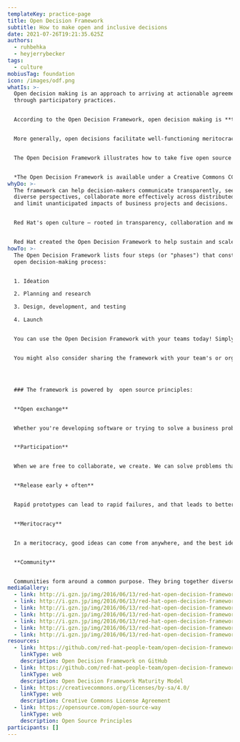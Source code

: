 ```yaml
---
templateKey: practice-page
title: Open Decision Framework
subtitle: How to make open and inclusive decisions
date: 2021-07-26T19:21:35.625Z
authors:
  - ruhbehka
  - heyjerrybecker
tags:
  - culture
mobiusTag: foundation
icon: /images/odf.png
whatIs: >-
  Open decision making is an approach to arriving at actionable agreements
  through participatory practices.


  According to the Open Decision Framework, open decision making is **transparent**, **inclusive**, and **customer-centric**. It involves clearly sharing problems, requirements, and constraints with affected parties; collaborating purposefully with multiple stakeholders to secure diverse opinions and comprehensive feedback; and managing relationships and expectations across competing needs and priorities.


  More generally, open decisions facilitate well-functioning meritocracies. Open source communities are meritocratic to the extent that they pragmatically value concrete contributions over formal titles and encourage ideas from all corners of an organization.


  The Open Decision Framework illustrates how to take five open source principles--open exchange, participation, meritocracy, community, and “release early, release often”--and put them into practice throughout the process of making a decision or leading a project. The framework is flexible and offers practical steps designed to help teams collaborate with each other, identify and engage stakeholders, manage competing needs and priorities, communicate tradeoffs and business requirements, and improve decision-making.


  *The Open Decision Framework is available under a Creative Commons CC-BY-SA 4.0 license, and all files are available on GitHub.*
whyDo: >-
  The framework can help decision-makers communicate transparently, seek out
  diverse perspectives, collaborate more effectively across distributed teams,
  and limit unanticipated impacts of business projects and decisions.


  Red Hat's open culture – rooted in transparency, collaboration and meritocracy – was highlighted in *The Open Organization*, by Jim Whitehurst, the company's president and CEO. 


  Red Hat created the Open Decision Framework to help sustain and scale its open culture as it grew. As interest in open source – both in technology and as the basis of open management and culture – has taken off, Red Hat created the Open Decision Framework to empower business leaders, decision-makers, and project managers to learn from the experiences of Red Hatters and contribute their own findings back to the community.
howTo: >-
  The Open Decision Framework lists four steps (or "phases") that constitute the
  open decision-making process:


  1. Ideation

  2. Planning and research

  3. Design, development, and testing

  4. Launch


  You can use the Open Decision Framework with your teams today! Simply [download copies available online](https://opensource.com/open-organization/16/6/introducing-open-decision-framework). You can read the [plain text version](https://github.com/red-hat-people-team/open-decision-framework/blob/master/ODF-community.md) and even download [presentation slides](https://github.com/red-hat-people-team/open-decision-framework/blob/master/ODF-community.pdf) that explain the framework.


  You might also consider sharing the framework with your team's or organization's leadership. Track your team's progress using the [Open Decision Framework Maturity Model](https://github.com/red-hat-people-team/open-decision-framework/blob/master/maturity-model/Maturity-model-ODF.pdf)




  ### The framework is powered by  open source principles:


  **Open exchange**


  Whether you're developing software or trying to solve a business problem, open exchange begins when you share your "source code" with others. A free exchange of ideas is critical to creating an environment where people can learn and use existing information to develop new ideas.


  **Participation**


  When we are free to collaborate, we create. We can solve problems that no one person may be able to solve on their own. And when we can implement open standards, we enable others to participate in the future.


  **Release early + often**


  Rapid prototypes can lead to rapid failures, and that leads to better solutions faster. When you're free to experiment, you can look at problems in new ways and look for answers in new places. You can learn by doing.


  **Meritocracy**


  In a meritocracy, good ideas can come from anywhere, and the best ideas win. Everyone has access to the same information. Successful work determines which projects rise and gather support and effort from the community.


  **Community**


  Communities form around a common purpose. They bring together diverse ideas and share work. Together, a global community can create beyond the capabilities of any one individual. It multiplies effort and shares the work. Together, we can do more.
mediaGallery:
  - link: http://i.gzn.jp/img/2016/06/13/red-hat-open-decision-framework/a03.png
  - link: http://i.gzn.jp/img/2016/06/13/red-hat-open-decision-framework/a04.png
  - link: http://i.gzn.jp/img/2016/06/13/red-hat-open-decision-framework/a05.png
  - link: http://i.gzn.jp/img/2016/06/13/red-hat-open-decision-framework/a07.png
  - link: http://i.gzn.jp/img/2016/06/13/red-hat-open-decision-framework/a08.png
  - link: http://i.gzn.jp/img/2016/06/13/red-hat-open-decision-framework/a09.png
  - link: http://i.gzn.jp/img/2016/06/13/red-hat-open-decision-framework/a10.png
resources:
  - link: https://github.com/red-hat-people-team/open-decision-framework
    linkType: web
    description: Open Decision Framework on GitHub
  - link: https://github.com/red-hat-people-team/open-decision-framework/blob/master/maturity-model/Maturity-model-ODF.pdf
    linkType: web
    description: Open Decision Framework Maturity Model
  - link: https://creativecommons.org/licenses/by-sa/4.0/
    linkType: web
    description: Creative Commons License Agreement
  - link: https://opensource.com/open-source-way
    linkType: web
    description: Open Source Principles
participants: []
---
```

